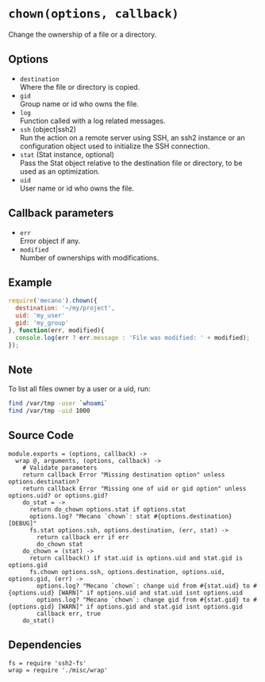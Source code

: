 
# `chown(options, callback)`

Change the ownership of a file or a directory.

## Options

*   `destination`   
    Where the file or directory is copied.   
*   `gid`   
    Group name or id who owns the file.   
*   `log`   
    Function called with a log related messages.   
*   `ssh` (object|ssh2)   
    Run the action on a remote server using SSH, an ssh2 instance or an
    configuration object used to initialize the SSH connection.   
*   `stat` (Stat instance, optional)   
    Pass the Stat object relative to the destination file or directory, to be
    used as an optimization.   
*   `uid`   
    User name or id who owns the file.   

## Callback parameters

*   `err`   
    Error object if any.   
*   `modified`   
    Number of ownerships with modifications.   

## Example

```js
require('mecano').chown({
  destination: '~/my/project',
  uid: 'my_user'
  gid: 'my_group'
}, function(err, modified){
  console.log(err ? err.message : 'File was modified: ' + modified);
});
```

## Note

To list all files owner by a user or a uid, run:

```bash
find /var/tmp -user `whoami`
find /var/tmp -uid 1000
```

## Source Code

    module.exports = (options, callback) ->
      wrap @, arguments, (options, callback) ->
        # Validate parameters
        return callback Error "Missing destination option" unless options.destination?
        return callback Error "Missing one of uid or gid option" unless options.uid? or options.gid?
        do_stat = ->
          return do_chown options.stat if options.stat
          options.log? "Mecano `chown`: stat #{options.destination} [DEBUG]"
          fs.stat options.ssh, options.destination, (err, stat) ->
            return callback err if err
            do_chown stat
        do_chown = (stat) ->
          return callback() if stat.uid is options.uid and stat.gid is options.gid
          fs.chown options.ssh, options.destination, options.uid, options.gid, (err) ->
            options.log? "Mecano `chown`: change uid from #{stat.uid} to #{options.uid} [WARN]" if options.uid and stat.uid isnt options.uid
            options.log? "Mecano `chown`: change gid from #{stat.gid} to #{options.gid} [WARN]" if options.gid and stat.gid isnt options.gid
            callback err, true
        do_stat()

## Dependencies

    fs = require 'ssh2-fs'
    wrap = require './misc/wrap'








